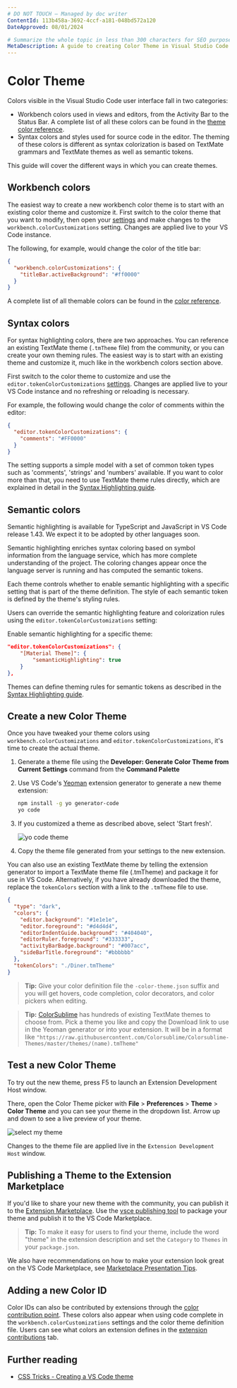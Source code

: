 ```yaml
---
# DO NOT TOUCH — Managed by doc writer
ContentId: 113b458a-3692-4ccf-a181-048bd572a120
DateApproved: 08/01/2024

# Summarize the whole topic in less than 300 characters for SEO purpose
MetaDescription: A guide to creating Color Theme in Visual Studio Code
---
```


# Color Theme

Colors visible in the Visual Studio Code user interface fall in two categories:

- Workbench colors used in views and editors, from the Activity Bar to the Status Bar. A complete list of all these colors can be found in the [theme color reference](/api/references/theme-color).
- Syntax colors and styles used for source code in the editor. The theming of these colors is different as syntax colorization is based on TextMate grammars and TextMate themes as well as semantic tokens.

This guide will cover the different ways in which you can create themes.

## Workbench colors

The easiest way to create a new workbench color theme is to start with an existing color theme and customize it. First switch to the color theme that you want to modify, then open your [settings](/docs/getstarted/settings) and make changes to the `workbench.colorCustomizations` setting. Changes are applied live to your VS Code instance.

The following, for example, would change the color of the title bar:

```json
{
  "workbench.colorCustomizations": {
    "titleBar.activeBackground": "#ff0000"
  }
}
```

A complete list of all themable colors can be found in the [color reference](/api/references/theme-color).

## Syntax colors

For syntax highlighting colors, there are two approaches. You can reference an existing TextMate theme (`.tmTheme` file) from the community, or you can create your own theming rules. The easiest way is to start with an existing theme and customize it, much like in the workbench colors section above.

First switch to the color theme to customize and use the `editor.tokenColorCustomizations` [settings](/docs/getstarted/settings). Changes are applied live to your VS Code instance and no refreshing or reloading is necessary.

For example, the following would change the color of comments within the editor:

```json
{
  "editor.tokenColorCustomizations": {
    "comments": "#FF0000"
  }
}
```

The setting supports a simple model with a set of common token types such as 'comments', 'strings' and 'numbers' available. If you want to color more than that, you need to use TextMate theme rules directly, which are explained in detail in the [Syntax Highlighting guide](/api/language-extensions/syntax-highlight-guide).

## Semantic colors

Semantic highlighting is available for TypeScript and JavaScript in VS Code release 1.43. We expect it to be adopted by other languages soon.

Semantic highlighting enriches syntax coloring based on symbol information from the language service, which has more complete understanding of the project. The coloring changes appear once the language server is running and has computed the semantic tokens.

Each theme controls whether to enable semantic highlighting with a specific setting that is part of the theme definition. The style of each semantic token is defined by the theme's styling rules.

Users can override the semantic highlighting feature and colorization rules using the `editor.tokenColorCustomizations` setting:

Enable semantic highlighting for a specific theme:

```json
"editor.tokenColorCustomizations": {
    "[Material Theme]": {
        "semanticHighlighting": true
    }
},
```

Themes can define theming rules for semantic tokens as described in the [Syntax Highlighting guide](/api/language-extensions/syntax-highlight-guide#semantic-theming).

## Create a new Color Theme

Once you have tweaked your theme colors using `workbench.colorCustomizations` and `editor.tokenColorCustomizations`, it's time to create the actual theme.

1. Generate a theme file using the **Developer: Generate Color Theme from Current Settings** command from the **Command Palette**
2. Use VS Code's [Yeoman](https://yeoman.io) extension generator to generate a new theme extension:

   ```bash
   npm install -g yo generator-code
   yo code
   ```

3. If you customized a theme as described above, select 'Start fresh'.

   ![yo code theme](./images/color-theme/yocode-colortheme.png)

4. Copy the theme file generated from your settings to the new extension.

You can also use an existing TextMate theme by telling the extension generator to import a TextMate theme file (.tmTheme) and package it for use in VS Code. Alternatively, if you have already downloaded the theme, replace the `tokenColors` section with a link to the `.tmTheme` file to use.

```json
{
  "type": "dark",
  "colors": {
    "editor.background": "#1e1e1e",
    "editor.foreground": "#d4d4d4",
    "editorIndentGuide.background": "#404040",
    "editorRuler.foreground": "#333333",
    "activityBarBadge.background": "#007acc",
    "sideBarTitle.foreground": "#bbbbbb"
  },
  "tokenColors": "./Diner.tmTheme"
}
```

> **Tip:** Give your color definition file the `-color-theme.json` suffix and you will get hovers, code completion, color decorators, and color pickers when editing.

> **Tip:** [ColorSublime](https://colorsublime.github.io) has hundreds of existing TextMate themes to choose from. Pick a theme you like and copy the Download link to use in the Yeoman generator or into your extension. It will be in a format like `"https://raw.githubusercontent.com/Colorsublime/Colorsublime-Themes/master/themes/(name).tmTheme"`

## Test a new Color Theme

To try out the new theme, press F5 to launch an Extension Development Host window.

There, open the Color Theme picker with **File** > **Preferences** > **Theme** > **Color Theme** and you can see your theme in the dropdown list. Arrow up and down to see a live preview of your theme.

![select my theme](images/color-theme/mytheme.png)

Changes to the theme file are applied live in the `Extension Development Host` window.

## Publishing a Theme to the Extension Marketplace

If you'd like to share your new theme with the community, you can publish it to the [Extension Marketplace](/docs/editor/extension-marketplace). Use the [vsce publishing tool](/api/working-with-extensions/publishing-extension) to package your theme and publish it to the VS Code Marketplace.

> **Tip:** To make it easy for users to find your theme, include the word "theme" in the extension description and set the `Category` to `Themes` in your `package.json`.

We also have recommendations on how to make your extension look great on the VS Code Marketplace, see [Marketplace Presentation Tips](/api/references/extension-manifest#marketplace-presentation-tips).

## Adding a new Color ID

Color IDs can also be contributed by extensions through the [color contribution point](/api/references/contribution-points#contributes.colors). These colors also appear when using code complete in the `workbench.colorCustomizations` settings and the color theme definition file. Users can see what colors an extension defines in the [extension contributions](/docs/editor/extension-marketplace#_extension-details) tab.

## Further reading

- [CSS Tricks - Creating a VS Code theme](https://css-tricks.com/creating-a-vs-code-theme/)
